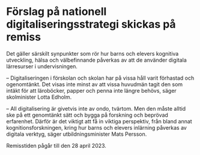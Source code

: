 # Förslag på nationell digitaliseringsstrategi skickas på remiss

Det gäller särskilt synpunkter som rör hur barns och elevers kognitiva utveckling, hälsa och välbefinnande påverkas av att de använder digitala lärresurser i undervisningen.

– Digitaliseringen i förskolan och skolan har på vissa håll varit förhastad och ogenomtänkt. Det visas inte minst av att vissa huvudmän tagit den som intäkt för att läroböcker, papper och penna inte längre behövs, säger skolminister Lotta Edholm.

– All digitalisering är givetvis inte av ondo, tvärtom. Men den måste alltid ske på ett genomtänkt sätt och bygga på forskning och beprövad erfarenhet. Därför är det viktigt att få in viktiga perspektiv, från bland annat kognitionsforskningen, kring hur barns och elevers inlärning påverkas av digitala verktyg, säger utbildningsminister Mats Persson.

Remisstiden pågår till den 28 april 2023\.
